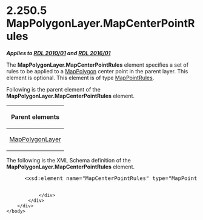 <html dir="LTR" xmlns:mshelp="http://msdn.microsoft.com/mshelp" xmlns:ddue="http://ddue.schemas.microsoft.com/authoring/2003/5" xmlns:xlink="http://www.w3.org/1999/xlink" xmlns:tool="http://www.microsoft.com/tooltip">
    <head>
        <meta http-equiv="Content-Type" content="text/html; CHARSET=utf-8"></meta>
        <meta name="save" content="history"></meta>
        <title>2.250.5 MapPolygonLayer.MapCenterPointRules</title>
        <xml>
            <mshelp:toctitle title="2.250.5 MapPolygonLayer.MapCenterPointRules"></mshelp:toctitle>
            <mshelp:rltitle title="[MS-RDL]: MapPolygonLayer.MapCenterPointRules"></mshelp:rltitle>
            <mshelp:keyword index="A" term="029529b0-a93e-4c23-a5b3-a567b40706ae"></mshelp:keyword>
            <mshelp:attr name="DCSext.ContentType" value="open specification"></mshelp:attr>
            <mshelp:attr name="AssetID" value="029529b0-a93e-4c23-a5b3-a567b40706ae"></mshelp:attr>
            <mshelp:attr name="TopicType" value="kbRef"></mshelp:attr>
            <mshelp:attr name="DCSext.Title" value="[MS-RDL]: MapPolygonLayer.MapCenterPointRules" />
        </xml>
    </head>
    <body>
        <div id="header">
            <h1 class="heading">2.250.5 MapPolygonLayer.MapCenterPointRules</h1>
        </div>
        <div id="mainSection">
            <div id="mainBody">
                <div id="allHistory" class="saveHistory"></div>
                <div id="sectionSection0" class="section" name="collapseableSection">
                    

<p><b><i>Applies to </i></b><a href="3428e690-a348-4ec7-8a6a-8efb42d2cdee.htm"><b><i>RDL 2010/01</i></b></a><b><i>
and </i></b><a href="52ce3983-2bfc-4e72-9359-42aaf5fe4509.htm"><b><i>RDL 2016/01</i></b></a></p>

<p>The <b>MapPolygonLayer.MapCenterPointRules</b> element
specifies a set of rules to be applied to a <a href="3ee27e43-26a2-4f27-9a31-d97e374d8633.htm">MapPolygon</a> center point in
the parent layer. This element is optional. This element is of type <a href="d090d792-6d70-412c-b024-88c08de4d300.htm">MapPointRules</a>. </p>

<p>Following is the parent element of the <b>MapPolygonLayer.MapCenterPointRules</b>
element.</p>

<table>
 <thead>
  <tr>
   <th>
   <p>Parent elements</p>
   </th>
  </tr>
 </thead>
 <tr>
  <td>
  <p><a href="f54fa273-d9b2-4e49-a896-6001bcda016b.htm">MapPolygonLayer</a></p>
  </td>
 </tr>
</table>

<p>The following is the XML Schema definition of the <b>MapPolygonLayer.MapCenterPointRules</b>
element.           </p>

<dl>
<dd>
<div><pre> &lt;xsd:element name=&quot;MapCenterPointRules&quot; type=&quot;MapPointRulesType&quot; minOccurs=&quot;0&quot; /&gt;
  
</pre></div>
</dd></dl>


                </div>
            </div>
        </div>
    </body>
</html>